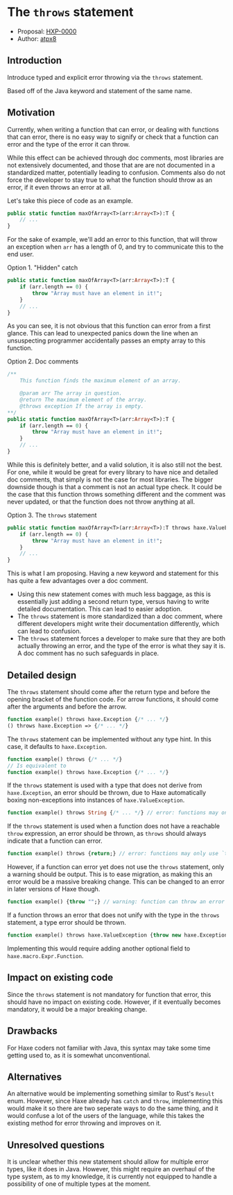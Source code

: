# The `throws` statement

* Proposal: [HXP-0000](0000-throws-statement.md)
* Author: [atpx8](https://github.com/SomeoneSom)

## Introduction

Introduce typed and explicit error throwing via the `throws` statement.

Based off of the Java keyword and statement of the same name.

## Motivation

Currently, when writing a function that can error, or dealing with functions
that can error, there is  no easy way to signify or check that a function can error
and the type of the error it can throw.

While this effect can be achieved through doc comments, most libraries are not
extensively documented, and those that are are not documented in a standardized
matter, potentially leading to confusion. Comments also do not force the developer
to stay true to what the function should throw as an error, if it even throws an
error at all.

Let's take this piece of code as an example.
```haxe
public static function maxOfArray<T>(arr:Array<T>):T {
    // ...
}
```

For the sake of example, we'll add an error to this function, that will throw
an exception when `arr` has a length of 0, and try to communicate this to the
end user.

Option 1. "Hidden" catch
```haxe
public static function maxOfArray<T>(arr:Array<T>):T {
    if (arr.length == 0) {
        throw "Array must have an element in it!";
    }
    // ...
}
```
As you can see, it is not obvious that this function can error from a first glance.
This can lead to unexpected panics down the line when an unsuspecting programmer
accidentally passes an empty array to this function.

Option 2. Doc comments
```haxe
/**
    This function finds the maximum element of an array.

    @param arr The array in question.
    @return The maximum element of the array.
    @throws exception If the array is empty.
**/
public static function maxOfArray<T>(arr:Array<T>):T {
    if (arr.length == 0) {
        throw "Array must have an element in it!";
    }
    // ...
}
```
While this is definitely better, and a valid solution, it is also still not the best.
For one, while it would be great for every library to have nice and detailed doc
comments, that simply is not the case for most libraries. The bigger downside though
is that a comment is not an actual type check. It could be the case that this function
throws something different and the comment was never updated, or that the function
does not throw anything at all.

Option 3. The `throws` statement
```haxe
public static function maxOfArray<T>(arr:Array<T>):T throws haxe.ValueException {
    if (arr.length == 0) {
        throw "Array must have an element in it!";
    }
    // ...
}
```
This is what I am proposing. Having a new keyword and statement for this has quite
a few advantages over a doc comment.

- Using this new statement comes with much less baggage, as this is essentially just adding
a second return type, versus having to write detailed documentation. This can lead to easier adoption.
- The `throws` statement is more standardized than a doc comment, where different developers
might write their documentation differently, which can lead to confusion.
- The `throws` statement forces a developer to make sure that they are both actually
throwing an error, and the type of the error is what they say it is. A doc comment has no
such safeguards in place.

## Detailed design

The `throws` statement should come after the return type and before the opening bracket
of the function code. For arrow functions, it should come after the arguments and before
the arrow.

```haxe
function example() throws haxe.Exception {/* ... */}
() throws haxe.Exception => {/* ... */}
```

The `throws` statement can be implemented without any type hint. In this case, it defaults
to `haxe.Exception`.
```haxe
function example() throws {/* ... */}
// Is equivalent to
function example() throws haxe.Exception {/* ... */}
```

If the `throws` statement is used with a type that does not derive from `haxe.Exception`,
an error should be thrown, due to Haxe automatically boxing non-exceptions into instances
of `haxe.ValueException`.
```haxe
function example() throws String {/* ... */} // error: functions may only throw types that derive from `haxe.Exception`
```

If the `throws` statement is used when a function does not have a reachable `throw` expression,
an error should be thrown, as `throws` should always indicate that a function can error.
```haxe
function example() throws {return;} // error: functions may only use `throws` when they can throw an error
```

However, if a function can error yet does not use the `throws` statement, only a warning
should be output. This is to ease migration, as making this an error would be a massive
breaking change. This can be changed to an error in later versions of Haxe though.
```haxe
function example() {throw "";} // warning: function can throw an error yet does not use the `throws` statement
```

If a function throws an error that does not unify with the type in the `throws` statement,
a type error should be thrown.
```haxe
function example() throws haxe.ValueException {throw new haxe.Exception("")} // error: haxe.Exception should be haxe.ValueException
```

Implementing this would require adding another optional field to `haxe.macro.Expr.Function`.

## Impact on existing code

Since the `throws` statement is not mandatory for function that error, this should have
no impact on existing code. However, if it eventually becomes mandatory, it would
be a major breaking change.

## Drawbacks

For Haxe coders not familiar with Java, this syntax may take some time getting used to,
as it is somewhat unconventional.

## Alternatives

An alternative would be implementing something similar to Rust's `Result` enum.
However, since Haxe already has `catch` and `throw`, implementing this would
make it so there are two seperate ways to do the same thing, and it would confuse
a lot of the users of the language, while this takes the existing method
for error throwing and improves on it.

## Unresolved questions

It is unclear whether this new statement should allow for multiple error types, like it does
in Java. However, this might require an overhaul of the type system, as to my knowledge, it
is currently not equipped to handle a possibility of one of multiple types at the moment.
